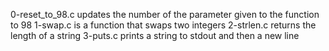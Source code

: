 0-reset_to_98.c updates the number of the parameter given to the function to 98
1-swap.c is a function that swaps two integers
2-strlen.c returns the length of a string
3-puts.c prints a string to stdout and then a new line
